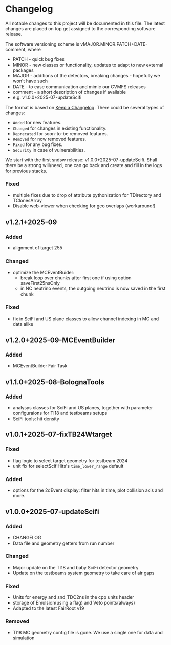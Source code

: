 # Changelog

All notable changes to this project will be documented in this file.
The latest changes are placed on top get assigned to the corresponding
software release.

The software versioning scheme is vMAJOR.MINOR.PATCH+DATE-comment, where
 - PATCH - quick bug fixes
 - MINOR - new classes or functionality, updates to adapt to new external packages
 - MAJOR - additions of the detectors, breaking changes - hopefully we won't have such
 - DATE - to ease communication and mimic our CVMFS releases
 - comment - a short description of changes if available
 - e.g. v1.0.0+2025-07-updateScifi


The format is based on [Keep a Changelog](https://keepachangelog.com/en/1.1.0/).
There could be several types of changes:
- `Added` for new features.
- `Changed` for changes in existing functionality.
- `Deprecated` for soon-to-be removed features.
- `Removed` for now removed features.
- `Fixed` for any bug fixes.
- `Security` in case of vulnerabilities.

We start with the first sndsw release: v1.0.0+2025-07-updateScifi.
Shall there be a strong will/need, one can go back and create and
fill in the logs for previous stacks.


### Fixed

- multiple fixes due to drop of attribute pythonization for TDirectory and TClonesArray
- Disable web-viewer when checking for geo overlaps (workaround!)

## v1.2.1+2025-09

### Added

- alignment of target 255

### Changed

- optimize the MCEventBuider:
    - break loop over chunks after first one if using option saveFirst25nsOnly
    - in NC neutrino events, the outgoing neutrino is now saved in the first chunk

### Fixed

- fix in SciFi and US plane classes to allow channel indexing in MC and data alike

## v1.2.0+2025-09-MCEventBuilder

### Added

- MCEventBuilder Fair Task

## v1.1.0+2025-08-BolognaTools

### Added

- analysys classes for SciFi and US planes, together with parameter configuraions for TI18 and testbeams setups
- SciFi tools: hit density

## v1.0.1+2025-07-fixTB24Wtarget

### Fixed

- flag logic to select target geometry for testbeam 2024
- unit fix for selectScifiHits's `time_lower_range` default

### Added

- options for the 2dEvent display: filter hits in time, plot collision axis and more.

## v1.0.0+2025-07-updateScifi

### Added

- CHANGELOG
- Data file and geometry getters from run number

### Changed

- Major update on the TI18 and baby SciFi detector geometry
- Update on the testbeams system geometry to take care of air gaps

### Fixed

- Units for energy and snd_TDC2ns in the cpp units header
- storage of Emulsion(using a flag) and Veto points(always)
- Adapted to the latest FairRoot v19

### Removed

- TI18 MC geometry config file is gone. We use a single one for data and simulation
